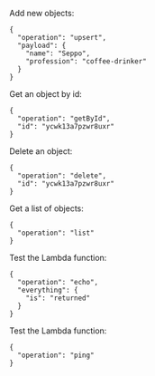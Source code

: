 
Add new objects:

    {
      "operation": "upsert",
      "payload": {
        "name": "Seppo",
        "profession": "coffee-drinker"
      }
    }

Get an object by id:

    {
      "operation": "getById",
      "id": "ycwk13a7pzwr8uxr"
    }

Delete an object:

    {
      "operation": "delete",
      "id": "ycwk13a7pzwr8uxr"
    }

Get a list of objects:

    {
      "operation": "list"
    }

Test the Lambda function:

    {
      "operation": "echo",
      "everything": {
        "is": "returned"
      }
    }

Test the Lambda function:

    {
      "operation": "ping"
    }

